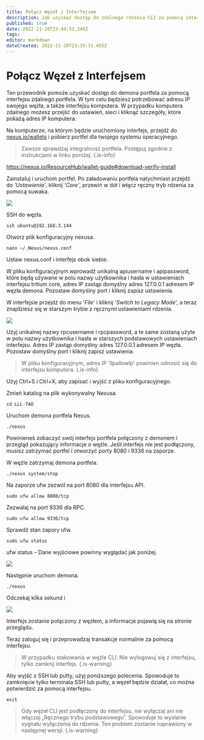 ```yaml
---
title: Połącz Węzeł z Interfejsem
description: Jak uzyskać dostęp do zdalnego rdzenia CLI za pomocą interfejsu
published: true
date: 2022-11-20T23:44:53.246Z
tags: 
editor: markdown
dateCreated: 2022-11-20T23:35:31.455Z
---
```


# Połącz Węzeł z Interfejsem

Ten przewodnik pomoże uzyskać dostęp do demona portfela za pomocą interfejsu zdalnego portfela. W tym celu będziesz potrzebować adresu IP swojego węzła, a także interfejsu komputera. W przypadku komputera zdalnego możesz przejść do ustawień, sieci i kliknąć szczegóły, które pokażą adres IP komputera.

Na komputerze, na którym będzie uruchomiony interfejs, przejdź do [nexus.io/wallets](https://nexus.io/wallets) i pobierz portfel dla twojego systemu operacyjnego.


> Zawsze sprawdzaj integralność portfela. Postępuj zgodnie z instrukcjami w linku poniżej.
{.is-info}

https://nexus.io/ResourceHub/wallet-guide#download-verify-install

Zainstaluj i uruchom portfel. Po załadowaniu portfela natychmiast przejdź do _'Ustawienia'_, kliknij _'Core'_, przewiń w dół i włącz ręczny tryb rdzenia za pomocą suwaka.

![](https://thedigitalfuture.net/wp-content/uploads/2020/12/RPI-Interface1.png)

SSH do węzła.

```
ssh ubuntu@192.168.3.144
```

Otwórz plik konfiguracyjny nexusa.

```
nano ~/.Nexus/nexus.conf
```

Ustaw nexus.conf i interfejs obok siebie.

W pliku konfiguracyjnym wprowadź unikalną apiusername i apipassword, które będą używane w polu nazwy użytkownika i hasła w ustawieniach interfejsu tritium core, adres IP zastąp domyślny adres 127.0.0.1 adresem IP węzła demona. Pozostaw domyślny port i kliknij zapisz ustawienia.

W interfejsie przejdź do menu '_File_' i kliknij '_Switch to Legacy Mode_', a teraz znajdziesz się w starszym trybie z ręcznymi ustawieniami rdzenia.

![](https://thedigitalfuture.net/wp-content/uploads/2020/12/RPI-Interface2.png)

Użyj unikalnej nazwy rpcusername i rpcpassword, a te same zostaną użyte w polu nazwy użytkownika i hasła w starszych podstawowych ustawieniach interfejsu. Adres IP zastąp domyślny adres 127.0.0.1 adresem IP węzła. Pozostaw domyślny port i kliknij zapisz ustawienia.


> W pliku konfiguracyjnym, adres IP 'llpallowIp' powinien odnosić się do interfejsu komputera.
{.is-info}



Użyj Ctrl+S i Ctrl+X, aby zapisać i wyjść z pliku konfiguracyjnego.

Zmień katalog na plik wykonywalny Nexusa.

```
cd LLL-TAO
```

Uruchom demona portfela Nexus.

```
./nexus
```

Powinieneś zobaczyć swój interfejs portfela połączony z demonem i przegląd pokazujący informacje o węźle. Jeśli interfejs nie jest podłączony, musisz zatrzymać portfel i otworzyć porty 8080 i 9336 na zaporze.

W węźle zatrzymaj demona portfela.

```
./nexus system/stop
```

Na zaporze ufw zezwól na port 8080 dla interfejsu API.

```
sudo ufw allow 8080/tcp
```

Zezwalaj na port 9336 dla RPC.

```
sudo ufw allow 9336/tcp
```

Sprawdź stan zapory ufw.

```
sudo ufw status
```

ufw status – Dane wyjściowe powinny wyglądać jak poniżej.

![](https://thedigitalfuture.net/wp-content/uploads/2020/12/RPI-ufw.png)

Następnie uruchom demona.

```
./nexus
```

Odczekaj kilka sekund i

![](https://thedigitalfuture.net/wp-content/uploads/2020/12/RPI-Sync.png)

Interfejs zostanie połączony z węzłem, a informacje pojawią się na stronie przeglądu.

Teraz zaloguj się i przeprowadzaj transakcje normalnie za pomocą interfejsu.


> W przypadku stakowania w węźle CLI. Nie wylogowuj się z interfejsu, tylko zamknij interfejs.
{.is-warning}



Aby wyjść z SSH lub putty, użyj poniższego polecenia. Spowoduje to zamknięcie tylko terminala SSH lub putty, a węzeł będzie działał, co można potwierdzić za pomocą interfejsu.

```
exit
```


> Gdy węzeł CLI jest podłączony do interfejsu, nie wyłączaj ani nie włączaj „Ręcznego trybu podstawowego”. Spowoduje to wysłanie sygnału wyłączenia do rdzenia. Ten problem zostanie naprawiony w następnej wersji.
{.is-warning}